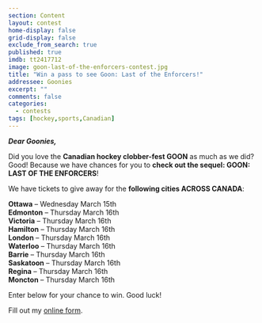 ```yaml
---
section: Content
layout: contest
home-display: false
grid-display: false
exclude_from_search: true
published: true
imdb: tt2417712
image: goon-last-of-the-enforcers-contest.jpg
title: "Win a pass to see Goon: Last of the Enforcers!"
addressee: Goonies
excerpt: ""
comments: false
categories:
  - contests
tags: [hockey,sports,Canadian]
---
```

***Dear Goonies,***

Did you love the **Canadian hockey clobber-fest GOON** as much as we did? Good! Because we have chances for you to **check out the sequel: GOON: LAST OF THE ENFORCERS**!

We have tickets to give away for the **following cities ACROSS CANADA**:

**Ottawa** – Wednesday March 15th  
**Edmonton** – Thursday March 16th  
**Victoria** – Thursday March 16th  
**Hamilton** – Thursday March 16th  
**London** – Thursday March 16th  
**Waterloo** – Thursday March 16th  
**Barrie** – Thursday March 16th  
**Saskatoon** – Thursday March 16th  
**Regina** – Thursday March 16th  
**Moncton** – Thursday March 16th  

Enter below for your chance to win. Good luck!

<div id="wufoo-s2x9ecx0jowcw3">
Fill out my <a href="https://dearcastandcrew.wufoo.com/forms/s2x9ecx0jowcw3">online form</a>.
</div>
<script type="text/javascript">var s2x9ecx0jowcw3;(function(d, t) {
var s = d.createElement(t), options = {
'userName':'dearcastandcrew',
'formHash':'s2x9ecx0jowcw3',
'autoResize':true,
'height':'467',
'async':true,
'host':'wufoo.com',
'header':'hide',
'ssl':true};
s.src = ('https:' == d.location.protocol ? 'https://' : 'http://') + 'www.wufoo.com/scripts/embed/form.js';
s.onload = s.onreadystatechange = function() {
var rs = this.readyState; if (rs) if (rs != 'complete') if (rs != 'loaded') return;
try { s2x9ecx0jowcw3 = new WufooForm();s2x9ecx0jowcw3.initialize(options);s2x9ecx0jowcw3.display(); } catch (e) {}};
var scr = d.getElementsByTagName(t)[0], par = scr.parentNode; par.insertBefore(s, scr);
})(document, 'script');</script>